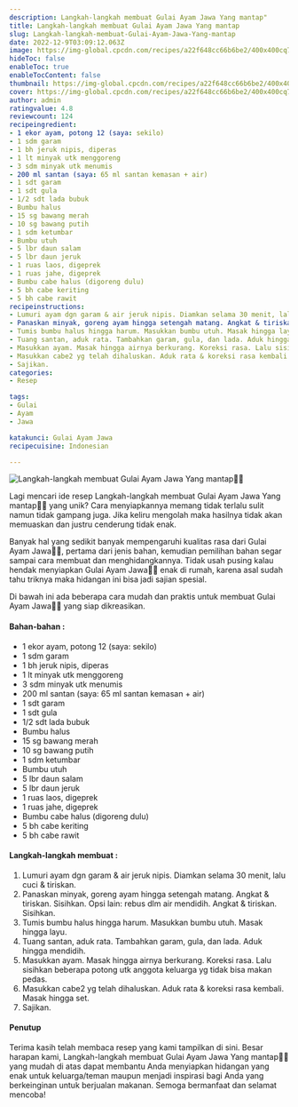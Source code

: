 ```yaml
---
description: Langkah-langkah membuat Gulai Ayam Jawa Yang mantap"
title: Langkah-langkah membuat Gulai Ayam Jawa Yang mantap
slug: Langkah-langkah-membuat-Gulai-Ayam-Jawa-Yang-mantap
date: 2022-12-9T03:09:12.063Z
image: https://img-global.cpcdn.com/recipes/a22f648cc66b6be2/400x400cq70/photo.jpg
hideToc: false
enableToc: true
enableTocContent: false
thumbnail: https://img-global.cpcdn.com/recipes/a22f648cc66b6be2/400x400cq70/photo.jpg
cover: https://img-global.cpcdn.com/recipes/a22f648cc66b6be2/400x400cq70/photo.jpg
author: admin
ratingvalue: 4.8
reviewcount: 124
recipeingredient:
- 1 ekor ayam, potong 12 (saya: sekilo)
- 1 sdm garam
- 1 bh jeruk nipis, diperas
- 1 lt minyak utk menggoreng
- 3 sdm minyak utk menumis
- 200 ml santan (saya: 65 ml santan kemasan + air)
- 1 sdt garam
- 1 sdt gula
- 1/2 sdt lada bubuk
- Bumbu halus
- 15 sg bawang merah
- 10 sg bawang putih
- 1 sdm ketumbar
- Bumbu utuh
- 5 lbr daun salam
- 5 lbr daun jeruk
- 1 ruas laos, digeprek
- 1 ruas jahe, digeprek
- Bumbu cabe halus (digoreng dulu)
- 5 bh cabe keriting
- 5 bh cabe rawit
recipeinstructions:
- Lumuri ayam dgn garam & air jeruk nipis. Diamkan selama 30 menit, lalu cuci & tiriskan.
- Panaskan minyak, goreng ayam hingga setengah matang. Angkat & tiriskan. Sisihkan. Opsi lain: rebus dlm air mendidih. Angkat & tiriskan. Sisihkan.
- Tumis bumbu halus hingga harum. Masukkan bumbu utuh. Masak hingga layu.
- Tuang santan, aduk rata. Tambahkan garam, gula, dan lada. Aduk hingga mendidih.
- Masukkan ayam. Masak hingga airnya berkurang. Koreksi rasa. Lalu sisihkan beberapa potong utk anggota keluarga yg tidak bisa makan pedas.
- Masukkan cabe2 yg telah dihaluskan. Aduk rata & koreksi rasa kembali. Masak hingga set.
- Sajikan.
categories:
- Resep

tags:
- Gulai
- Ayam
- Jawa

katakunci: Gulai Ayam Jawa
recipecuisine: Indonesian

---
```


![Langkah-langkah membuat Gulai Ayam Jawa Yang mantap👩‍🍳](https://img-global.cpcdn.com/recipes/a22f648cc66b6be2/400x400cq70/photo.jpg)

Lagi mencari ide resep Langkah-langkah membuat Gulai Ayam Jawa Yang mantap👩‍🍳 yang unik? Cara menyiapkannya memang tidak terlalu sulit namun tidak gampang juga. Jika keliru mengolah maka hasilnya tidak akan memuaskan dan justru cenderung tidak enak.

Banyak hal yang sedikit banyak mempengaruhi kualitas rasa dari Gulai Ayam Jawa👩‍🍳, pertama dari jenis bahan, kemudian pemilihan bahan segar sampai cara membuat dan menghidangkannya. Tidak usah pusing kalau hendak menyiapkan Gulai Ayam Jawa👩‍🍳 enak di rumah, karena asal sudah tahu triknya maka hidangan ini bisa jadi sajian spesial.

Di bawah ini ada beberapa cara mudah dan praktis untuk membuat Gulai Ayam Jawa👩‍🍳 yang siap dikreasikan.

<!--inarticleads1-->

#### Bahan-bahan :

- 1 ekor ayam, potong 12 (saya: sekilo)
- 1 sdm garam
- 1 bh jeruk nipis, diperas
- 1 lt minyak utk menggoreng
- 3 sdm minyak utk menumis
- 200 ml santan (saya: 65 ml santan kemasan + air)
- 1 sdt garam
- 1 sdt gula
- 1/2 sdt lada bubuk
- Bumbu halus
- 15 sg bawang merah
- 10 sg bawang putih
- 1 sdm ketumbar
- Bumbu utuh
- 5 lbr daun salam
- 5 lbr daun jeruk
- 1 ruas laos, digeprek
- 1 ruas jahe, digeprek
- Bumbu cabe halus (digoreng dulu)
- 5 bh cabe keriting
- 5 bh cabe rawit

<!--inarticleads2-->

#### Langkah-langkah membuat :

1. Lumuri ayam dgn garam & air jeruk nipis. Diamkan selama 30 menit, lalu cuci & tiriskan.
1. Panaskan minyak, goreng ayam hingga setengah matang. Angkat & tiriskan. Sisihkan. Opsi lain: rebus dlm air mendidih. Angkat & tiriskan. Sisihkan.
1. Tumis bumbu halus hingga harum. Masukkan bumbu utuh. Masak hingga layu.
1. Tuang santan, aduk rata. Tambahkan garam, gula, dan lada. Aduk hingga mendidih.
1. Masukkan ayam. Masak hingga airnya berkurang. Koreksi rasa. Lalu sisihkan beberapa potong utk anggota keluarga yg tidak bisa makan pedas.
1. Masukkan cabe2 yg telah dihaluskan. Aduk rata & koreksi rasa kembali. Masak hingga set.
1. Sajikan.

#### Penutup

Terima kasih telah membaca resep yang kami tampilkan di sini. Besar harapan kami, Langkah-langkah membuat Gulai Ayam Jawa Yang mantap👩‍🍳 yang mudah di atas dapat membantu Anda menyiapkan hidangan yang enak untuk keluarga/teman maupun menjadi inspirasi bagi Anda yang berkeinginan untuk berjualan makanan. Semoga bermanfaat dan selamat mencoba!